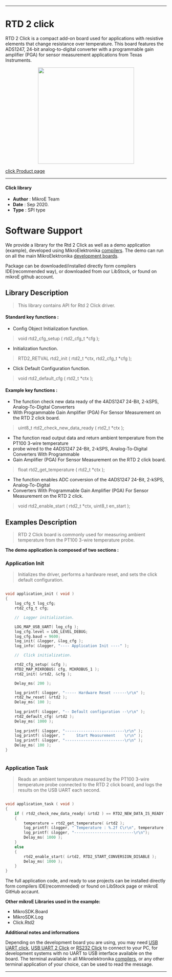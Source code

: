 
---
# RTD 2 click

RTD 2 Click is a compact add-on board used for applications with resistive elements that change resistance over temperature. This board features the ADS1247, 24-bit analog-to-digital converter with a programmable gain amplifier (PGA) for sensor measurement applications from Texas Instruments.

<p align="center">
  <img src="https://download.mikroe.com/images/click_for_ide/rtd2_click.png" height=300px>
</p>

[click Product page](https://www.mikroe.com/rtd-2-click)

---


#### Click library 

- **Author**        : MikroE Team
- **Date**          : Sep 2020.
- **Type**          : SPI type


# Software Support

We provide a library for the Rtd 2 Click 
as well as a demo application (example), developed using MikroElektronika 
[compilers](https://shop.mikroe.com/compilers). 
The demo can run on all the main MikroElektronika [development boards](https://shop.mikroe.com/development-boards).

Package can be downloaded/installed directly form compilers IDE(recommended way), or downloaded from our LibStock, or found on mikroE github account. 

## Library Description

> This library contains API for Rtd 2 Click driver.

#### Standard key functions :

- Config Object Initialization function.
> void rtd2_cfg_setup ( rtd2_cfg_t *cfg ); 
 
- Initialization function.
> RTD2_RETVAL rtd2_init ( rtd2_t *ctx, rtd2_cfg_t *cfg );

- Click Default Configuration function.
> void rtd2_default_cfg ( rtd2_t *ctx );


#### Example key functions :

- The function check new data ready of the 4ADS1247 24-Bit, 2-kSPS, Analog-To-Digital Converters
- With Programmable Gain Amplifier (PGA) For Sensor Measurement on the RTD 2 click board.
> uint8_t rtd2_check_new_data_ready ( rtd2_t *ctx );
 
- The function read output data and return ambient temperature from the PT100 3-wire temperature 
- probe wired to the 4ADS1247 24-Bit, 2-kSPS, Analog-To-Digital Converters With Programmable 
- Gain Amplifier (PGA) For Sensor Measurement on the RTD 2 click board.
> float rtd2_get_temperature ( rtd2_t *ctx );

- The function enables ADC conversion of the 4ADS1247 24-Bit, 2-kSPS, Analog-To-Digital 
- Converters With Programmable Gain Amplifier (PGA) For Sensor Measurement on the RTD 2 click.
> void rtd2_enable_start ( rtd2_t *ctx, uint8_t en_start );

## Examples Description

> RTD 2 Click board is commonly used for measuring ambient temperature from the PT100 3-wire temperature probe.

**The demo application is composed of two sections :**

### Application Init 

> Initializes the driver, performs a hardware reset, and sets the click default configuration.

```c

void application_init ( void )
{
    log_cfg_t log_cfg;
    rtd2_cfg_t cfg;

    //  Logger initialization.

    LOG_MAP_USB_UART( log_cfg );
    log_cfg.level = LOG_LEVEL_DEBUG;
    log_cfg.baud = 9600;
    log_init( &logger, &log_cfg );
    log_info( &logger, "---- Application Init ----" );

    //  Click initialization.

    rtd2_cfg_setup( &cfg );
    RTD2_MAP_MIKROBUS( cfg, MIKROBUS_1 );
    rtd2_init( &rtd2, &cfg );

    Delay_ms( 200 );

    log_printf( &logger, "----- Hardware Reset ------\r\n" );
    rtd2_hw_reset( &rtd2 );
    Delay_ms( 100 );
    
    log_printf( &logger, "-- Default configuration --\r\n" );
    rtd2_default_cfg( &rtd2 );
    Delay_ms( 1000 );
    
    log_printf( &logger, "--------------------------\r\n" );
    log_printf( &logger, "     Start Measurement    \r\n" );
    log_printf( &logger, "--------------------------\r\n" );
    Delay_ms( 100 );
}
  
```

### Application Task

> Reads an ambient temperature measured by the PT100 3-wire temperature probe connected to the RTD 2 click board, and logs the results on the USB UART each second.

```c

void application_task ( void )
{
    if ( rtd2_check_new_data_ready( &rtd2 ) == RTD2_NEW_DATA_IS_READY )
    {
        temperature = rtd2_get_temperature( &rtd2 );
        log_printf( &logger, " Temperature : %.2f C\r\n", temperature );
        log_printf( &logger, "--------------------------\r\n");
        Delay_ms( 1000 );
    }
    else
    {
        rtd2_enable_start( &rtd2, RTD2_START_CONVERSION_DISABLE );
        Delay_ms( 1000 );
    }
} 

```

The full application code, and ready to use projects can be  installed directly form compilers IDE(recommneded) or found on LibStock page or mikroE GitHub accaunt.

**Other mikroE Libraries used in the example:** 

- MikroSDK.Board
- MikroSDK.Log
- Click.Rtd2

**Additional notes and informations**

Depending on the development board you are using, you may need 
[USB UART click](https://shop.mikroe.com/usb-uart-click), 
[USB UART 2 Click](https://shop.mikroe.com/usb-uart-2-click) or 
[RS232 Click](https://shop.mikroe.com/rs232-click) to connect to your PC, for 
development systems with no UART to USB interface available on the board. The 
terminal available in all Mikroelektronika 
[compilers](https://shop.mikroe.com/compilers), or any other terminal application 
of your choice, can be used to read the message.



---
